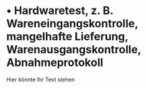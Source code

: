 # • Hardwaretest, z. B. Wareneingangskontrolle, mangelhafte Lieferung, Warenausgangskontrolle, Abnahmeprotokoll

Hier könnte Ihr Text stehen
